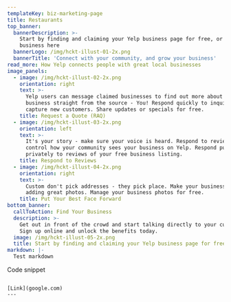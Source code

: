 ```yaml
---
templateKey: biz-marketing-page
title: Restaurants
top_banner:
  bannerDescription: >-
    Start by finding and claiming your Yelp business page for free, or add your
    business here
  bannerLogo: /img/hckt-illust-01-2x.png
  bannerTitle: 'Connect with your community, and grow your business'
read_more: How Yelp connects people with great local businesses
image_panels:
  - image: /img/hckt-illust-02-2x.png
    orientation: right
    text: >-
      Yelp users can message claimed businesses to find out more about your
      business straight from the source - You! Respond quickly to inquiries and
      capture new customers. Share updates or specials for free. 
    title: Request a Quote (RAQ)
  - image: /img/hckt-illust-03-2x.png
    orientation: left
    text: >-
      It's your story - make sure your voice is heard. Respond to reviews and
      control how your community sees your business on Yelp. Respond publicly or
      privately to reviews of your free business listing. 
    title: Respond to Reviews
  - image: /img/hckt-illust-04-2x.png
    orientation: right
    text: >-
      Custom don't pick addresses - they pick place. Make your business shine by
      adding great photos. Manage your business photos for free. 
    title: Put Your Best Face Forward
bottom_banner:
  callToAction: Find Your Business
  description: >-
    Get out in front of the crowd and start talking directly to your customers.
    Sign up online and unlock the benefits today.
  image: /img/hckt-illust-05-2x.png
  title: Start by finding and claiming your Yelp business page for free
markdown: |-
  Test markdown

  ```
  Code snippet
  ```

  [Link](google.com)
---
```


